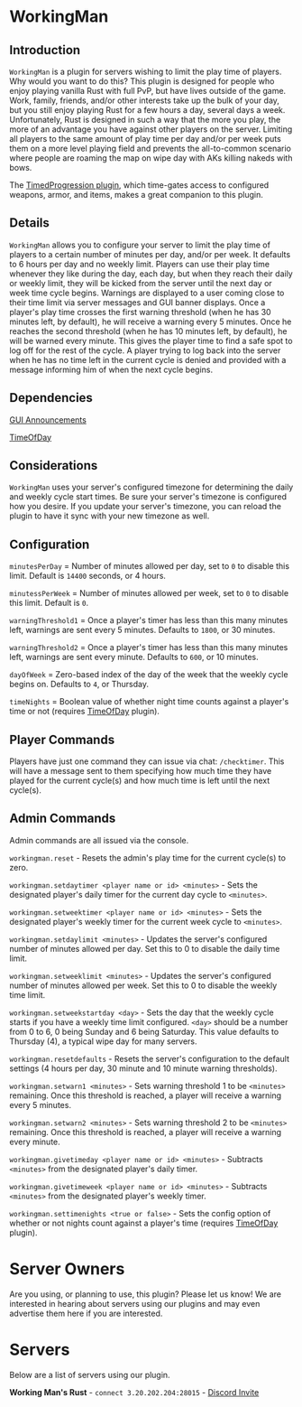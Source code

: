 # WorkingMan

## Introduction

`WorkingMan` is a plugin for servers wishing to limit the play time of players. Why would you want to do this? This plugin is designed for people who enjoy playing vanilla Rust with full PvP, but have lives outside of the game. Work, family, friends, and/or other interests take up the bulk of your day, but you still enjoy playing Rust for a few hours a day, several days a week. Unfortunately, Rust is designed in such a way that the more you play, the more of an advantage you have against other players on the server. Limiting all players to the same amount of play time per day and/or per week puts them on a more level playing field and prevents the all-to-common scenario where people are roaming the map on wipe day with AKs killing nakeds with bows.

The [TimedProgression plugin](https://github.com/mothball187/TimedProgression), which time-gates access to configured weapons, armor, and items, makes a great companion to this plugin.

## Details

`WorkingMan` allows you to configure your server to limit the play time of players to a certain number of minutes per day, and/or per week. It defaults to 6 hours per day and no weekly limit. Players can use their play time whenever they like during the day, each day, but when they reach their daily or weekly limit, they will be kicked from the server until the next day or week time cycle begins. Warnings are displayed to a user coming close to their time limit via server messages and GUI banner displays. Once a player's play time crosses the first warning threshold (when he has 30 minutes left, by default), he will receive a warning every 5 minutes. Once he reaches the second threshold (when he has 10 minutes left, by default), he will be warned every minute. This gives the player time to find a safe spot to log off for the rest of the cycle. A player trying to log back into the server when he has no time left in the current cycle is denied and provided with a message informing him of when the next cycle begins.

## Dependencies

[GUI Announcements](https://umod.org/plugins/gui-announcements)

[TimeOfDay](https://umod.org/plugins/time-of-day)

## Considerations

`WorkingMan` uses your server's configured timezone for determining the daily and weekly cycle start times. Be sure your server's timezone is configured how you desire. If you update your server's timezone, you can reload the plugin to have it sync with your new timezone as well.

## Configuration
`minutesPerDay` = Number of minutes allowed per day, set to `0` to disable this limit. Default is `14400` seconds, or 4 hours.

`minutessPerWeek` = Number of minutes allowed per week, set to `0` to disable this limit. Default is `0`.

`warningThreshold1` = Once a player's timer has less than this many minutes left, warnings are sent every 5 minutes. Defaults to `1800`, or 30 minutes.

`warningThreshold2` = Once a player's timer has less than this many minutes left, warnings are sent every minute. Defaults to `600`, or 10 minutes. 

`dayOfWeek` = Zero-based index of the day of the week that the weekly cycle begins on. Defaults to `4`, or Thursday.

`timeNights` = Boolean value of whether night time counts against a player's time or not (requires [TimeOfDay](https://umod.org/plugins/time-of-day) plugin).

## Player Commands

Players have just one command they can issue via chat: `/checktimer`. This will have a message sent to them specifying how much time they have played for the current cycle(s) and how much time is left until the next cycle(s).

## Admin Commands
Admin commands are all issued via the console.

`workingman.reset` - Resets the admin's play time for the current cycle(s) to zero.

`workingman.setdaytimer <player name or id> <minutes>` - Sets the designated player's daily timer for the current day cycle to `<minutes>`.

`workingman.setweektimer <player name or id> <minutes>` - Sets the designated player's weekly timer for the current week cycle to `<minutes>`.

`workingman.setdaylimit <minutes>` - Updates the server's configured number of minutes allowed per day. Set this to 0 to disable the daily time limit.

`workingman.setweeklimit <minutes>` - Updates the server's configured number of minutes allowed per week. Set this to 0 to disable the weekly time limit.

`workingman.setweekstartday <day>` - Sets the day that the weekly cycle starts if you have a weekly time limit configured. `<day>` should be a number from 0 to 6, 0 being Sunday and 6 being Saturday. This value defaults to Thursday (4), a typical wipe day for many servers.

`workingman.resetdefaults` - Resets the server's configuration to the default settings (4 hours per day, 30 minute and 10 minute warning thresholds).

`workingman.setwarn1 <minutes>` - Sets warning threshold 1 to be `<minutes>` remaining. Once this threshold is reached, a player will receive a warning every 5 minutes.

`workingman.setwarn2 <minutes>` - Sets warning threshold 2 to be `<minutes>` remaining. Once this threshold is reached, a player will receive a warning every minute.

`workingman.givetimeday <player name or id> <minutes>` - Subtracts `<minutes>` from the designated player's daily timer.

`workingman.givetimeweek <player name or id> <minutes>` - Subtracts `<minutes>` from the designated player's weekly timer.

`workingman.settimenights <true or false>` - Sets the config option of whether or not nights count against a player's time (requires [TimeOfDay](https://umod.org/plugins/time-of-day) plugin). 

# Server Owners

Are you using, or planning to use, this plugin? Please let us know! We are interested in hearing about servers using our plugins and may even advertise them here if you are interested.

# Servers 

Below are a list of servers using our plugin.

**Working Man's Rust** - `connect 3.20.202.204:28015` - [Discord Invite](http://d.pilate.io/)
